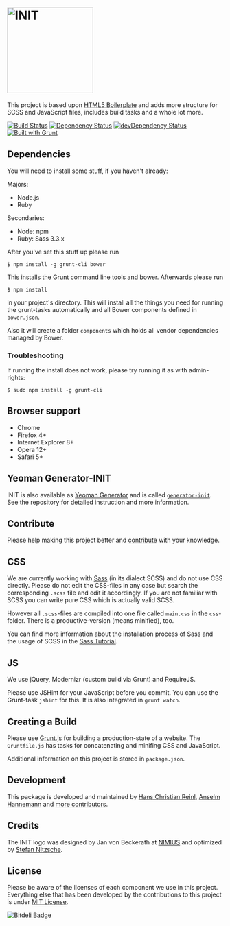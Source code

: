 # <img src="http://rawgithub.com/use-init/init/master/logo.svg" alt="INIT" title="INIT" width="200">

This project is based upon
[HTML5 Boilerplate](https://github.com/h5bp/html5-boilerplate) and adds more
structure for SCSS and JavaScript files, includes build tasks and a whole lot
more.

[![Build Status](https://secure.travis-ci.org/use-init/init.svg?branch=master)](http://travis-ci.org/use-init/init)
[![Dependency Status](https://david-dm.org/use-init/init.svg)](https://david-dm.org/use-init/init)
[![devDependency Status](https://david-dm.org/use-init/init/dev-status.svg)](https://david-dm.org/use-init/init#info=devDependencies)
[![Built with Grunt](https://cdn.gruntjs.com/builtwith.png)](http://gruntjs.com/)


## Dependencies

You will need to install some stuff, if you haven't already:

Majors:

* Node.js
* Ruby

Secondaries:

* Node: npm
* Ruby: Sass 3.3.x

After you've set this stuff up please run

	$ npm install -g grunt-cli bower

This installs the Grunt command line tools and bower.
Afterwards please run

	$ npm install

in your project's directory.
This will install all the things you need for running the grunt-tasks
automatically and all Bower components defined in `bower.json`.

Also it will create a folder `components` which holds all vendor dependencies
managed by Bower.


### Troubleshooting

If running the install does not work, please try running it as with
admin-rights:

	$ sudo npm install -g grunt-cli


## Browser support

* Chrome
* Firefox 4+
* Internet Explorer 8+
* Opera 12+
* Safari 5+

## Yeoman Generator-INIT

INIT is also available as [Yeoman Generator](http://yeoman.io/generators.html)
and is called [`generator-init`](https://github.com/use-init/generator-init).
See the repository for detailed instruction and more information.

## Contribute

Please help making this project better and [contribute](CONTRIBUTING.md) with
your knowledge.


## CSS

We are currently working with [Sass](http://sass-lang.com/) (in its dialect
SCSS) and do not use CSS directly. Please do not edit the CSS-files in any case
but search the corresponding `.scss` file and edit it accordingly. If you are
not familiar with SCSS you can write pure CSS which is actually valid SCSS.

However all `.scss`-files are compiled into one file called `main.css` in the
`css`-folder. There is a productive-version (means minified), too.

You can find more information about the installation process of Sass and the
usage of SCSS in the [Sass Tutorial](http://sass-lang.com/tutorial.html).


## JS

We use jQuery, Modernizr (custom build via Grunt) and RequireJS.

Please use JSHint for your JavaScript before you commit. You can use the
Grunt-task `jshint` for this. It is also integrated in `grunt watch`.


## Creating a Build

Please use [Grunt.js](https://github.com/gruntjs/grunt) for building a
production-state of a website. The `Gruntfile.js` has tasks for concatenating
and minifing CSS and JavaScript.

Additional information on this project is stored in `package.json`.


## Development

This package is developed and maintained by
[Hans Christian Reinl](http://drublic.de/),
[Anselm Hannemann](http://helloanselm.com/) and
[more contributors](https://github.com/use-init/init/graphs/contributors).


## Credits

The INIT logo was designed by Jan von Beckerath at [NIMIUS](http://nimius.net)
and optimized by [Stefan Nitzsche](http://www.stn.my/).


## License

Please be aware of the licenses of each component we use in this project.
Everything else that has been developed by the contributions to this project is
under [MIT License](LICENSE.md).


[![Bitdeli Badge](https://d2weczhvl823v0.cloudfront.net/use-init/init/trend.png)](https://bitdeli.com/free "Bitdeli Badge")

